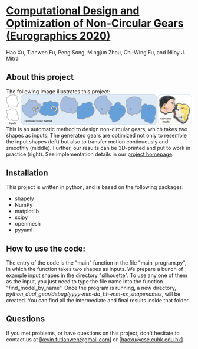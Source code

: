 # [Computational Design and Optimization of Non-Circular Gears (Eurographics 2020)](https://appsrv.cse.cuhk.edu.hk/~haoxu/projects/compute_gear/)
Hao Xu, Tianwen Fu, Peng Song, Mingjun Zhou, Chi-Wing Fu, and Niloy J. Mitra

## About this project
The following image illustrates this project:
![Our result](./image/teaser.png)
This is an automatic method to design non-circular gears, which takes two shapes as inputs.
The generated gears are optimized not only to resemble the input shapes (left) but also to transfer motion continuously and smoothly (middle). Further, our results can be 3D-printed and put to work in practice (right). 
See implementation details in our [project homepage](https://appsrv.cse.cuhk.edu.hk/~haoxu/projects/compute_gear/).

## Installation
This project is written in python, and is based on the following packages:
- shapely
- NumPy
- matplotlib
- scipy
- openmesh
- pyyaml

## How to use the code:
The entry of the code is the "main" function in the file "main_program.py", in which the function takes two shapes as inputs. 
We prepare a bunch of example input shapes in the directory "silhouette". To use any one of them as the input, you just need to type the file name into the function "find_model_by_name".
Once the program is running, a new directory,  *python_dual_gear/debug/yyyy-mm-dd_hh-mm-ss_shapenames*, will be created.
You can find all the intermediate and final results inside that folder.

## Questions
If you met problems, or have questions on this project, don't hesitate to contact us at 
[kevin.futianwen@gmail.com] or [haoxu@cse.cuhk.edu.hk]
